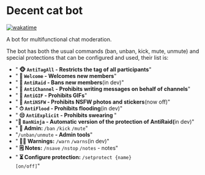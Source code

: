 # Decent cat bot

[![wakatime](https://wakatime.com/badge/github/vsecoder/decent-catbot.svg)](https://wakatime.com/badge/github/vsecoder/decent-catbot)

A bot for multifunctional chat moderation.

The bot has both the usual commands (ban, unban, kick, mute, unmute) and special protections that can be configured and used, their list is:
 * "<b> 🐵 <code>AntiTagAll</code> - Restricts the tag of all participants</b>"
 * "<b> 👋 <code>Welcome</code> - Welcomes new members</b>"
 * "<b> 🐶 <code>AntiRaid</code> - Bans new members</b>(in dev)"
 * "<b> 📯 <code>AntiChannel</code> - Prohibits writing messages on behalf of channels</b>"
 * "<b> 🎑 <code>AntiGIF</code> - Prohibits GIFs</b>"
 * "<b> 🍓 <code>AntiNSFW</code> - Prohibits NSFW photos and stickers</b>(now off)"
 * "<b> ⏱ <code>AntiFlood</code> - Prohibits flooding</b>(in dev)"
 * "<b> 😒 <code>AntiExplicit</code> - Prohibits swearing </b>"
 * "<b>🥷 <code>BanNinja</code> - Automatic version of the protection of AntiRaid(</b>in dev)"
 * "<b> 👾 Admin: </b><code>/ban</code> <code>/kick</code> <code>/mute</code>"
 * "<code>/unban</code><code>/unmute</code> <b>- Admin tools</b>"
 * "<b> 👮‍♂️ Warnings:</b> <code>/warn</code> <code>/warns</code>(in dev)"
 * "<b> 🗒 Notes:</b> <code>/nsave</code> <code>/nstop</code> <code>/notes</code> - notes"
 * "<b> ⏳ Configure protection:</b> <code>/setprotect {name} [on/off]</code>"
